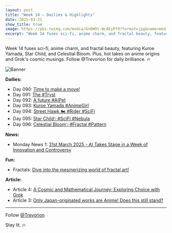 ```yaml
---
layout: post
title: "Week 14 – Dailies & Highlights"
date: 2025-03-31
show_title: true
image: https://pbs.twimg.com/media/Gn6WOt-WcAEyPf9?format=jpg&name=medium
excerpt: "Week 14 fuses sci-fi, anime charm, and fractal beauty, featuring Kuroe Yamada, Star Child, and Celestial Bloom. Plus, hot takes on anime origins and Grok's cosmic musings. Follow @Trevorion for daily brilliance. 🔥"
---
```


<div style="max-width: 640px; height: auto;">
  <p>Week 14 fuses sci-fi, anime charm, and fractal beauty, featuring Kuroe Yamada, Star Child, and Celestial Bloom. Plus, hot takes on anime origins and Grok's cosmic musings. Follow @Trevorion for daily brilliance. 🔥</p>
  <p><img src="https://pbs.twimg.com/media/Gn6WOt-WcAEyPf9?format=jpg&name=medium" alt="Banner"  style="max-width: 640px; height: auto;" /></p>
</div>

**Dailies:**
- Day 090: [Time to make a move!](https://x.com/Trevorion/status/1906617688551489751)
- Day 091: [The #Tryst](https://x.com/Trevorion/status/1907103509578969522)
- Day 092: [A future #AIPet](https://x.com/Trevorion/status/1907356610940252224)
- Day 093: [Kuroe Yamada #AnimeGirl](https://x.com/Trevorion/status/1907765412697145798)
- Day 094: [Street Hawk 🏍️ #Rider #SciFi](https://x.com/Trevorion/status/1908131123655295425)
- Day 095: [Star Child✨#SciFi #Nebula](https://x.com/Trevorion/status/1908442155724517492)
- Day 096: [Celestial Bloom✨#Fractal #Pattern](https://x.com/Trevorion/status/1908782580884795791)

**News:**  
- Monday News 1: [31st March 2025 - AI Takes Stage in a Week of Innovation and Controversy](https://x.com/Trevorion/status/1906601403688026571)

**Fun:**  
- Fractals: [Dive into the mesmerizing world of fractal art!](https://x.com/Trevorion/status/1908798421739135186/photo/1)

**Article:**  
- Article 4: [A Cosmic and Mathematical Journey: Exploring Choice with Grok](https://x.com/Trevorion/status/1908774786643214663)
- Article 3: [Only Japan-originated works are Anime!  Does this still stand?](https://x.com/Trevorion/status/1908006855256711592)

---
Follow [@Trevorion](https://x.com/Trevorion)

Stay lit. 🔥
